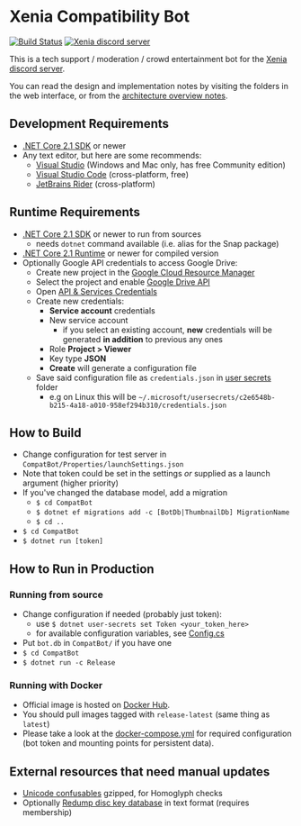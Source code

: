 Xenia Compatibility Bot
=======================

[![Build Status](https://dev.azure.com/xenia-canary/xenia-canary/_apis/build/status/xenia-canary.discord-bot?branchName=xenia)](https://dev.azure.com/xenia-canary/xenia-canary/_build/latest?definitionId=3&branchName=xenia) [![Xenia discord server](https://discordapp.com/api/guilds/308194948048486401/widget.png)](https://discord.me/xenia-emulator)

This is a tech support / moderation / crowd entertainment bot for the [Xenia discord server](https://discord.me/xenia-emulator).

You can read the design and implementation notes by visiting the folders in the web interface, or from the [architecture overview notes](architecture.md).

Development Requirements
------------------------
* [.NET Core 2.1 SDK](https://www.microsoft.com/net/download/windows) or newer
* Any text editor, but here are some recommends:
  * [Visual Studio](https://visualstudio.microsoft.com/) (Windows and Mac only, has free Community edition)
  * [Visual Studio Code](https://code.visualstudio.com/) (cross-platform, free)
  * [JetBrains Rider](https://www.jetbrains.com/rider/) (cross-platform)

Runtime Requirements
--------------------
* [.NET Core 2.1 SDK](https://www.microsoft.com/net/download/windows) or newer to run from sources
  * needs `dotnet` command available (i.e. alias for the Snap package)
* [.NET Core 2.1 Runtime](https://www.microsoft.com/net/download/windows) or newer for compiled version
* Optionally Google API credentials to access Google Drive:
  * Create new project in the [Google Cloud Resource Manager](https://console.developers.google.com/cloud-resource-manager)
  * Select the project and enable [Google Drive API](https://console.developers.google.com/apis/library/drive.googleapis.com)
  * Open [API & Services Credentials](https://console.developers.google.com/apis/credentials)
  * Create new credentials:
    * **Service account** credentials
    * New service account
      * if you select an existing account, **new** credentials will be generated **in addition** to previous any ones
    * Role **Project > Viewer**
    * Key type **JSON**
    * **Create** will generate a configuration file
  * Save said configuration file as `credentials.json` in [user secrets](https://docs.microsoft.com/en-us/aspnet/core/security/app-secrets?view=aspnetcore-2.2#how-the-secret-manager-tool-works) folder
    * e.g on Linux this will be `~/.microsoft/usersecrets/c2e6548b-b215-4a18-a010-958ef294b310/credentials.json`

How to Build
------------
* Change configuration for test server in `CompatBot/Properties/launchSettings.json`
* Note that token could be set in the settings _or_ supplied as a launch argument (higher priority)
* If you've changed the database model, add a migration
	* `$ cd CompatBot`
	* `$ dotnet ef migrations add -c [BotDb|ThumbnailDb] MigrationName`
	* `$ cd ..`
* `$ cd CompatBot`
* `$ dotnet run [token]`

How to Run in Production
------------------------

### Running from source
* Change configuration if needed (probably just token):
  * use `$ dotnet user-secrets set Token <your_token_here>`
  * for available configuration variables, see [Config.cs](CompatBot/Config.cs#L31)
* Put `bot.db` in `CompatBot/` if you have one
* `$ cd CompatBot`
* `$ dotnet run -c Release`

### Running with Docker
* Official image is hosted on [Docker Hub](https://hub.docker.com/r/rpcs3/discord-bot).
* You should pull images tagged with `release-latest` (same thing as `latest`)
* Please take a look at the [docker-compose.yml](docker-compose.yml) for required configuration (bot token and mounting points for persistent data).

External resources that need manual updates
-------------------------------------------
* [Unicode confusables](http://www.unicode.org/Public/security/latest/confusables.txt) gzipped, for Homoglyph checks
* Optionally [Redump disc key database](http://redump.org/downloads/) in text format (requires membership)
